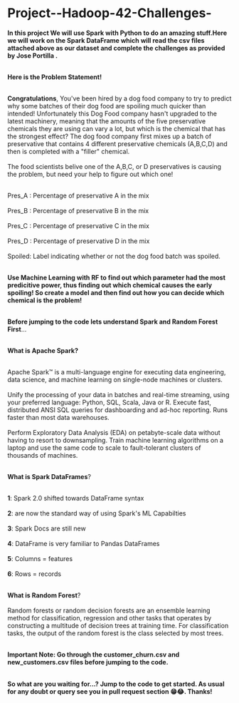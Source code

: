 # Project--Hadoop-42-Challenges-

<table>
  
**In this project We will use Spark with Python to do an amazing stuff.Here we will work on the Spark DataFrame which will read the csv files attached above as our dataset and complete the challenges as provided by Jose Portilla .** <br></br>

**Here is the Problem Statement!** <br></br>

**Congratulations**, You've been hired by a dog food company to try to predict why some batches of their dog food are spoiling much quicker than intended! Unfortunately this Dog Food company hasn't upgraded to the latest machinery, meaning that the amounts of the five preservative chemicals they are using can vary a lot, but which is the chemical that has the strongest effect? The dog food company first mixes up a batch of preservative that contains 4 different preservative chemicals (A,B,C,D) and then is completed with a "filler" chemical.<br></br> The food scientists belive one of the A,B,C, or D preservatives is causing the problem, but need your help to figure out which one!<br></br>

Pres_A : Percentage of preservative A in the mix<br></br>
Pres_B : Percentage of preservative B in the mix<br></br>
Pres_C : Percentage of preservative C in the mix<br></br>
Pres_D : Percentage of preservative D in the mix<br></br>
Spoiled: Label indicating whether or not the dog food batch was spoiled.<br></br>

**Use Machine Learning with RF to find out which parameter had the most predicitive power, thus finding out which chemical causes the early spoiling! So create a model and then find out how you can decide which chemical is the problem!** <br></br>


**Before jumping to the code lets understand Spark and Random Forest First**...<br></br>

**What is Apache Spark?** <br></br>

Apache Spark™ is a multi-language engine for executing data engineering, data science, and machine learning on single-node machines or clusters.<br></br>
Unify the processing of your data in batches and real-time streaming, using your preferred language: Python, SQL, Scala, Java or R.
Execute fast, distributed ANSI SQL queries for dashboarding and ad-hoc reporting. Runs faster than most data warehouses.<br></br>
Perform Exploratory Data Analysis (EDA) on petabyte-scale data without having to resort to downsampling.
Train machine learning algorithms on a laptop and use the same code to scale to fault-tolerant clusters of thousands of machines.<br></br>

**What is Spark DataFrames**?<br></br>

**1**: Spark 2.0 shifted towards DataFrame syntax<br></br>
**2**: are now the standard way of using Spark's ML Capabilties<br></br>
**3**: Spark Docs are still new<br></br>
**4**: DataFrame is very familiar to Pandas DataFrames<br></br>
**5**: Columns = features<br></br>
**6**: Rows = records<br></br>

**What is Random Forest**?<br></br>
Random forests or random decision forests are an ensemble learning method for classification, regression and other tasks that operates by constructing a multitude of decision trees at training time. For classification tasks, the output of the random forest is the class selected by most trees.<br></br>


**Important Note: Go through the customer_churn.csv and new_customers.csv files before jumping to the code.**


</table>

**So what are you waiting for...? Jump to the code to get started. As usual for any doubt or query see you in pull request section 😁😂. Thanks!**


